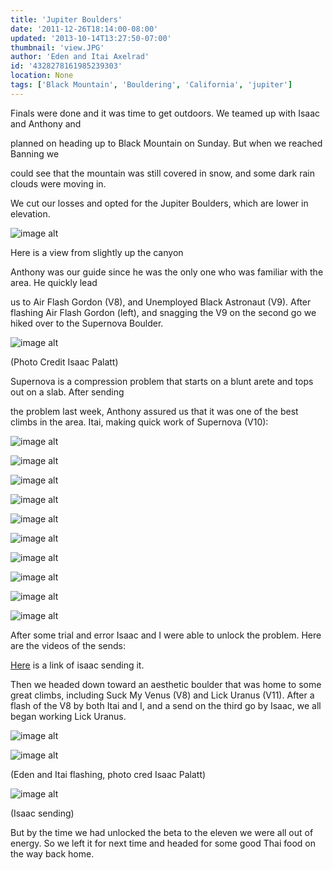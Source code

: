 ```yaml
---
title: 'Jupiter Boulders'
date: '2011-12-26T18:14:00-08:00'
updated: '2013-10-14T13:27:50-07:00'
thumbnail: 'view.JPG'
author: 'Eden and Itai Axelrad'
id: '4328278161985239303'
location: None
tags: ['Black Mountain', 'Bouldering', 'California', 'jupiter']
---
```


Finals were done and it was time to get outdoors. We teamed up with Isaac and Anthony and

planned on heading up to Black Mountain on Sunday. But when we reached Banning we

could see that the mountain was still covered in snow, and some dark rain clouds were moving in.

We cut our losses and opted for the Jupiter Boulders, which are lower in elevation.

![image alt](/images/view.JPG)

Here is a view from slightly up the canyon

Anthony was our guide since he was the only one who was familiar with the area. He quickly lead

us to Air Flash Gordon (V8), and Unemployed Black Astronaut (V9). After flashing Air Flash Gordon (left), and snagging the V9 on the second go we hiked over to the Supernova Boulder.

![image alt](/images/DSC_0277.jpg)

(Photo Credit Isaac Palatt)

Supernova is a compression problem that starts on a blunt arete and tops out on a slab. After sending

the problem last week, Anthony assured us that it was one of the best climbs in the area. Itai, making quick work of Supernova (V10):

![image alt](/images/IMG_2467.JPG)

![image alt](/images/IMG_2469.JPG)

![image alt](/images/IMG_2470.JPG)

![image alt](/images/IMG_2471.JPG)

![image alt](/images/IMG_2472.JPG)

![image alt](/images/IMG_2473.JPG)

![image alt](/images/IMG_2474.JPG)

![image alt](/images/IMG_2475.JPG)

![image alt](/images/IMG_2476.JPG)

![image alt](/images/IMG_2477.JPG)

After some trial and error Isaac and I were able to unlock the problem. Here are the videos of the sends:

[Here](/images/watch?v=F0Gci-LlBFs&context=C3d2f080ADOEgsToPDskKHcLZ7d1nSRbya0p-u0VLx) is a link of isaac sending it. 

Then we headed down toward an aesthetic boulder that was home to some great climbs, including Suck My Venus (V8) and Lick Uranus (V11). After a flash of the V8 by both Itai and I, and a send on the third go by Isaac, we all began working Lick Uranus. 

![image alt](/images/DSC_0306-1.jpg)

![image alt](/images/DSC_0327.jpg)

(Eden and Itai flashing, photo cred Isaac Palatt)

![image alt](/images/IMG_2505.JPG)

(Isaac sending)

But by the time we had unlocked the beta to the eleven we were all out of energy. So we left it for next time and headed for some good Thai food on the way back home. 

